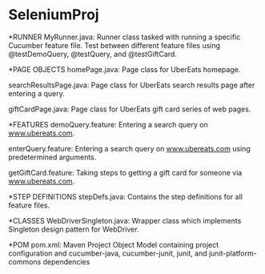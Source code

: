 # SeleniumProj

*RUNNER
MyRunner.java:
  Runner class tasked with running a specific Cucumber feature file.
  Test between different feature files using @testDemoQuery, @testQuery, and @testGiftCard.


*PAGE OBJECTS
homePage.java:
  Page class for UberEats homepage.

searchResultsPage.java:
  Page class for UberEats search results page after entering a query.

giftCardPage.java:
  Page class for UberEats gift card series of web pages.


*FEATURES
demoQuery.feature:
  Entering a search query on www.ubereats.com.
  
enterQuery.feature:
  Entering a search query on www.ubereats.com using predetermined arguments.

getGiftCard.feature:
  Taking steps to getting a gift card for someone via www.ubereats.com.


*STEP DEFINITIONS
stepDefs.java:
  Contains the step definitions for all feature files.
  

*CLASSES
WebDriverSingleton.java:
  Wrapper class which implements Singleton design pattern for WebDriver.
  

*POM
pom.xml:
  Maven Project Object Model containing project configuration and cucumber-java, cucumber-junit, junit, and junit-platform-commons
  dependencies
